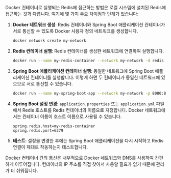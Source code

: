 Docker 컨테이너로 실행되는 Redis에 접근하는 방법은 로컬 시스템에 설치된 Redis에 접근하는 것과 다릅니다. 여기에 몇 가지 주요 차이점과 단계가 있습니다:

1. **Docker 네트워크 생성**: Redis 컨테이너와 Spring Boot 애플리케이션 컨테이너가 서로 통신할 수 있도록 Docker 사용자 정의 네트워크를 생성합니다.

   ```bash
   docker network create my-network
   ```

2. **Redis 컨테이너 실행**: Redis 컨테이너를 생성한 네트워크에 연결하여 실행합니다.

   ```bash
   docker run --name my-redis-container --network my-network -d redis
   ```

3. **Spring Boot 애플리케이션 컨테이너 실행**: 동일한 네트워크에 Spring Boot 애플리케이션 컨테이너를 실행합니다. 이렇게 하면 두 컨테이너가 동일한 네트워크에 있으므로 서로 통신할 수 있습니다.

   ```bash
   docker run --name my-spring-boot-app --network my-network -p 8080:8080 -d my-spring-boot-app-image
   ```

4. **Spring Boot 설정 변경**: `application.properties` 또는 `application.yml` 파일에서 Redis 호스트를 Redis 컨테이너의 이름으로 지정합니다. Docker 네트워크에서는 컨테이너 이름이 호스트 이름으로 사용될 수 있습니다.

   ```properties
   spring.redis.host=my-redis-container
   spring.redis.port=6379
   ```

5. **테스트**: 설정을 변경한 후에는 Spring Boot 애플리케이션을 다시 시작하고 Redis 연결이 제대로 작동하는지 테스트합니다.

Docker 컨테이너 간의 통신은 내부적으로 Docker 네트워크와 DNS를 사용하여 간편하게 이루어집니다. 컨테이너의 IP 주소를 직접 찾아서 사용할 필요가 없기 때문에 관리가 더 쉬워집니다.
